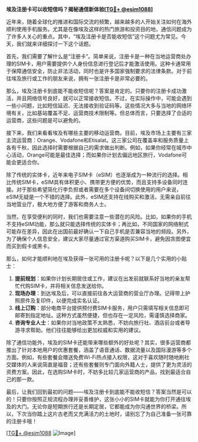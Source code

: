 **埃及注册卡可以收短信吗？揭秘通信新体验[[TG💪+ @esim1088](https://t.me/s/esim1088)]**

近年来，随着全球化的推进和国际交流的频繁，越来越多的人开始关注如何在海外顺利使用手机服务。尤其是在像埃及这样的热门旅游和投资目的地，通信问题成为了许多人关心的重点。其中，“埃及注册卡是否能收短信”这个问题尤为常见。今天，我们就来详细探讨一下这个话题。

首先，我们需要了解什么是“注册卡”。简单来说，注册卡是一种在当地运营商处办理的SIM卡，用户需要提供个人身份信息进行登记后才能激活使用。这种卡通常用于保障通信安全，防止非法活动，同时也是许多国家强制要求的法律条款。对于前往埃及旅行或工作的朋友来说，拥有一张注册卡是非常必要的。

那么，埃及注册卡到底能不能收短信呢？答案是肯定的。只要你的注册卡成功激活，并且网络信号良好，就可以正常接收短信。不过，在实际操作中，可能会遇到一些小问题，比如短信延迟、无法接收到验证码等。这些情况大多与当地的网络环境有关，比如基站覆盖不足、运营商技术限制等。但总体而言，只要选择了合适的运营商，这些问题是可以避免的。

接下来，我们来看看埃及有哪些主要的移动运营商。目前，埃及市场上主要有三家主流运营商：Orange、Vodafone和Etisalat。这三家公司在覆盖率和服务质量上各有千秋，因此选择时需要根据自己的需求做出判断。例如，如果你经常在城市中心活动，Orange可能是最佳选择；而如果你计划去偏远地区旅行，Vodafone可能会更适合你。

除了传统的实体卡，近年来电子SIM卡（eSIM）也逐渐成为一种流行的选择。相比传统SIM卡，eSIM具有体积更小、携带更方便的优势，而且支持多设备同时连接。对于那些希望简化行李负担或者需要在多个设备间切换使用的用户来说，eSIM无疑是一个不错的选择。此外，eSIM还支持在线购买和激活，无需亲自前往当地营业厅，极大地方便了游客和商务人士。

当然，在享受便利的同时，我们也需要注意一些潜在的风险。比如，如果你的手机不支持eSIM功能，那么就只能选择传统的实体卡；再比如，不同国家的网络制式可能存在差异，因此在出国前最好确认一下自己手机是否兼容当地的频段。另外，为了确保个人信息安全，建议大家尽量通过官方渠道购买SIM卡，避免因贪图便宜而买到假卡或黑卡。

那么，如何才能顺利地在埃及获得一张可用的注册卡呢？以下是几个实用的小贴士：

1. **提前规划**：如果你计划长期居住或工作，建议在出发前就联系好当地的亲友帮忙代购SIM卡，并将相关信息发送给你。
2. **现场办理**：到达埃及后，可以直接前往各大运营商的营业厅办理。记得带上护照原件及复印件，以便完成实名认证。
3. **线上订购**：部分电商平台提供预付费SIM卡服务，用户只需填写相关信息即可邮寄到指定地址。这种方式虽然便捷，但也存在一定风险，需谨慎选择商家。
4. **咨询专业人士**：如果你对当地政策不太熟悉，不妨向旅行社、酒店前台或者导游寻求帮助。他们往往能够给出更加权威和实用的建议。

除了通信功能外，埃及的SIM卡还能带来哪些额外的好处呢？其实，很多运营商都推出了针对本地用户的优惠套餐，涵盖了语音通话、数据流量以及国际漫游等多个方面。例如，有些套餐会赠送免费Wi-Fi热点接入权限，这对于喜欢随时随地刷社交媒体的人来说简直是福音；还有些套餐则专门面向外籍人士，提供了更为灵活的资费方案。因此，在选购SIM卡时，不妨多比较几家运营商的产品，找到最适合自己的那一款。

最后，让我们回到最初的问题——埃及注册卡到底能不能收短信？答案当然是可以的！只要你按照正规流程办理并妥善维护，这张小小的SIM卡就能为你打开通往埃及的大门。无论你是短期旅行还是长期定居，它都能成为你沟通世界的桥梁。所以，下次当你踏上这片古老而又充满活力的土地时，请别忘了为自己准备一张可靠的注册卡哦！

[[TG💪+ @esim1088](https://t.me/s/esim1088) ![Image](https://i.postimg.cc/4NQfJmqS/Snipaste-2025-05-13-00-14-12.png)]